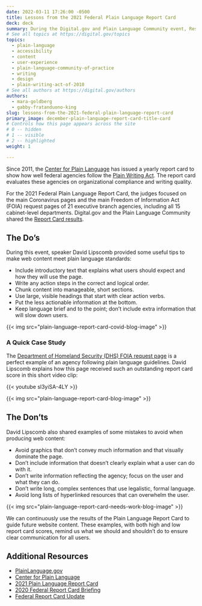 ```yaml
---
date: 2022-03-11 17:26:00 -0500
title: Lessons from the 2021 Federal Plain Language Report Card
deck: deck
summary: During the Digital.gov and Plain Language Community event, Results of the 2021 Federal Report Card, speaker David Lipscomb gave examples of web content that received both high and low scores in the 2021 Plain Language Report Card. Here’s what we learned.
# See all topics at https://digital.gov/topics
topics:
  - plain-language
  - accessibility
  - content
  - user-experience
  - plain-language-community-of-practice
  - writing
  - design
  - plain-writing-act-of-2010
# See all authors at https://digital.gov/authors
authors:
  - mara-goldberg
  - gabby-fratanduono-king
slug: lessons-from-the-2021-federal-plain-language-report-card
primary_image: december-plain-language-report-card-title-card
# Controls how this page appears across the site
# 0 -- hidden
# 1 -- visible
# 2 -- highlighted
weight: 1

---
```


Since 2011, the [Center for Plain Language](https://centerforplainlanguage.org/) has issued a yearly report card to show how well federal agencies follow the [Plain Writing Act](https://www.plainlanguage.gov/law/). The report card evaluates these agencies on organizational compliance and writing quality.

For the 2021 Federal Plain Language Report Card, the judges focused on the main Coronavirus pages and the main Freedom of Information Act (FOIA) request pages of 21 executive branch agencies, including all 15 cabinet-level departments. Digital.gov and the Plain Language Community shared the [Report Card results](https://digital.gov/event/2021/12/08/results-of-the-2021-federal-report-card/).

## The Do’s

During this event, speaker David Lipscomb provided some useful tips to make web content meet plain language standards:

* Include introductory text that explains what users should expect and how they will use the page.
* Write any action steps in the correct and logical order.
* Chunk content into manageable, short sections.
* Use large, visible headings that start with clear action verbs.
* Put the less actionable information at the bottom.
* Keep language brief and to the point; don’t include extra information that will slow down users.

{{< img src="plain-language-report-card-covid-blog-image" >}}

### A Quick Case Study

The [Department of Homeland Security (DHS) FOIA request page](https://www.dhs.gov/foia) is a perfect example of an agency following plain language guidelines. David Lipscomb explains how this page received such an outstanding report card score in this short video clip:

{{< youtube sl3yiSA-4LY >}}

{{< img src="plain-language-report-card-blog-image" >}}

## The Don’ts

David Lipscomb also shared examples of some mistakes to avoid when producing web content:

* Avoid graphics that don’t convey much information and that visually dominate the page.
* Don’t include information that doesn’t clearly explain what a user can do with it.
* Don’t write information reflecting the agency; focus on the user and what they can do.
* Don’t write long, complex sentences that use legalistic, formal language.
* Avoid long lists of hyperlinked resources that can overwhelm the user.

{{< img src="plain-language-report-card-needs-work-blog-image" >}}

We can continuously use the results of the Plain Language Report Card to guide future website content. These examples, with both high and low report card scores, remind us what we should and shouldn’t do to ensure clear communication for all users.

## Additional Resources

* [PlainLanguage.gov](https://www.plainlanguage.gov/)
* [Center for Plain Language](https://centerforplainlanguage.org/)
* [2021 Plain Language Report Card](https://centerforplainlanguage.org/2021-federal-plain-language-report-card/)
* [2020 Federal Report Card Briefing](https://digital.gov/event/2021/01/13/2020-federal-report-card-briefing/)
* [Federal Report Card Update](https://digital.gov/event/2020/07/15/federal-report-card-update/)
